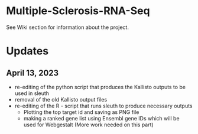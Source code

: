# Multiple-Sclerosis-RNA-Seq
See Wiki section for information about the project.

# Updates

## April 13, 2023

- re-editing of the python script that produces the Kallisto outputs to be used in sleuth 
- removal of the old Kallisto output files
- re-editing of the R - script that runs sleuth to produce necessary outputs
  - Plotting the top target id and saving as PNG file 
  - making a ranked gene list using Ensembl gene IDs which will be used for Webgestalt (More work needed on this part)
